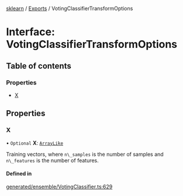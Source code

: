 [sklearn](../readme.md) / [Exports](../modules.md) / VotingClassifierTransformOptions

# Interface: VotingClassifierTransformOptions

## Table of contents

### Properties

- [X](VotingClassifierTransformOptions.md#x)

## Properties

### X

• `Optional` **X**: [`ArrayLike`](../modules.md#arraylike)

Training vectors, where `n\_samples` is the number of samples and `n\_features` is the number of features.

#### Defined in

[generated/ensemble/VotingClassifier.ts:629](https://github.com/transitive-bullshit/scikit-learn-ts/blob/367336a/packages/sklearn/src/generated/ensemble/VotingClassifier.ts#L629)
